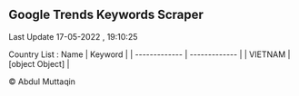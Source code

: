 

## Google Trends Keywords Scraper 
 
Last Update 17-05-2022 , 19:10:25

Country List :
 Name  | Keyword |
| ------------- | ------------- |
| VIETNAM | [object Object] |



© Abdul Muttaqin 
